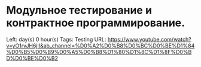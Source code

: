 # Модульное тестирование и контрактное программирование.

Left:  day(s) 0 hour(s) 
Tags: Testing
URL: https://www.youtube.com/watch?v=yO1rvJH6jlI&ab_channel=%D0%A2%D0%B8%D0%BC%D0%BE%D1%84%D0%B5%D0%B9%D0%A5%D0%B8%D1%80%D1%8C%D1%8F%D0%BD%D0%BE%D0%B2